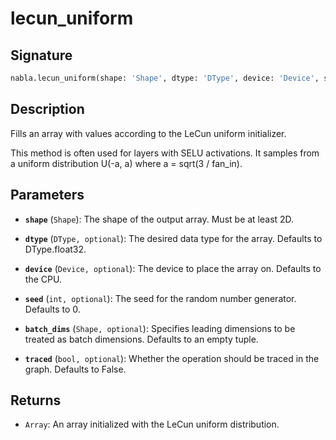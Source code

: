 # lecun_uniform

## Signature

```python
nabla.lecun_uniform(shape: 'Shape', dtype: 'DType', device: 'Device', seed: 'int', batch_dims: 'Shape', traced: 'bool') -> 'Array'
```

## Description

Fills an array with values according to the LeCun uniform initializer.

This method is often used for layers with SELU activations. It samples from
a uniform distribution U(-a, a) where a = sqrt(3 / fan_in).

## Parameters

- **`shape`** (`Shape`): The shape of the output array. Must be at least 2D.

- **`dtype`** (`DType, optional`): The desired data type for the array. Defaults to DType.float32.

- **`device`** (`Device, optional`): The device to place the array on. Defaults to the CPU.

- **`seed`** (`int, optional`): The seed for the random number generator. Defaults to 0.

- **`batch_dims`** (`Shape, optional`): Specifies leading dimensions to be treated as batch dimensions. Defaults to an empty tuple.

- **`traced`** (`bool, optional`): Whether the operation should be traced in the graph. Defaults to False.

## Returns

- `Array`: An array initialized with the LeCun uniform distribution.
